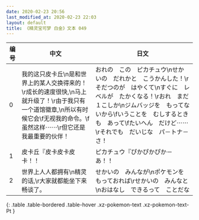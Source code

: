 ```yaml
---
date: 2020-02-23 20:56
last_modified_at: 2020-02-23 22:03
layout: default
title: 《精灵宝可梦 白金》文本 049
---
```

| 编号 | 中文 | 日文 |
| ---- | ---- | ---- |
| 0 | 我的这只皮卡丘\n是和世界上的某人交换得来的！\r成长的速度很快,\n马上就升级了！\r由于我只有一个道馆徽章,\n所以有时候它会\f无视我的命令。\f虽然这样⋯⋯\r但它还是我最重要的伙伴！ | おれの　この　ピカチュウ\nせかいの　だれかと　こうかんした！\rそだつのが　はやくて\nすぐに　レベルが　たかくなる！\rおれ　まだ　１こしか\nジムバッジを　もってないから\fいうことを　むしするときも　あって\fたいへん　だけど⋯⋯\rそれでも　だいじな　パ－トナ－さ！ |
| 1 | 皮卡丘『皮卡皮卡皮卡！！ | ピカチュウ『ぴかぴかぴか－あ！！ |
| 2 | 世界上人人都拥有\n精灵的话,\r大家就都能坐下来畅谈了。 | せかいの　みんなが\nポケモンを　もっておれば\rせかいの　みんなと\nおはなし　できるって　ことだな |
{: .table .table-bordered .table-hover .xz-pokemon-text .xz-pokemon-text-Pt }